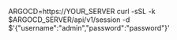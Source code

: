 ARGOCD=https://YOUR_SERVER
curl -sSL -k $ARGOCD_SERVER/api/v1/session -d $'{"username":"admin","password":"password"}'